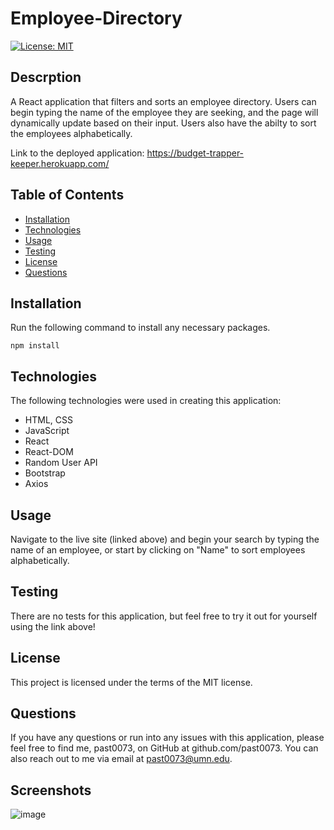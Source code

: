 # Employee-Directory

[![License: MIT](https://img.shields.io/badge/License-MIT-yellow.svg)](https://opensource.org/licenses/MIT)
## Descrption

A React application that filters and sorts an employee directory. Users can begin typing the name of the employee they are seeking, and the page will dynamically update based on their input. Users also have the abilty to sort the employees alphabetically.

Link to the deployed application: https://budget-trapper-keeper.herokuapp.com/

## Table of Contents 
* [Installation](#installation)
* [Technologies](#technologies)
* [Usage](#usage)
* [Testing](#testing)
* [License](#license)
* [Questions](#questions)
## Installation
Run the following command to install any necessary packages.
```
npm install
```
## Technologies
The following technologies were used in creating this application:
* HTML, CSS
* JavaScript
* React
* React-DOM
* Random User API
* Bootstrap
* Axios
## Usage
Navigate to the live site (linked above) and begin your search by typing the name of an employee, or start by clicking on "Name" to sort employees alphabetically.
## Testing
There are no tests for this application, but feel free to try it out for yourself using the link above!
## License
This project is licensed under the terms of the MIT license.
## Questions
If you have any questions or run into any issues with this application, please feel free to find me, past0073, on GitHub at github.com/past0073. You can also reach out to me via email at past0073@umn.edu.

## Screenshots

![image](https://user-images.githubusercontent.com/74335621/116828856-15c2c800-ab67-11eb-9b2c-894115b4b421.png)